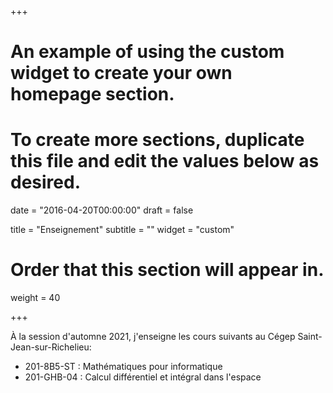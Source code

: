 +++
  # An example of using the custom widget to create your own homepage section.
  # To create more sections, duplicate this file and edit the values below as desired.
  
  date = "2016-04-20T00:00:00"
  draft = false
  
  title = "Enseignement"
  subtitle = ""
  widget = "custom"
  
  # Order that this section will appear in.
  weight = 40
  
+++

À la session d'automne 2021, j'enseigne les cours suivants au Cégep Saint-Jean-sur-Richelieu:

- 201-8B5-ST : Mathématiques pour informatique
- 201-GHB-04 : Calcul différentiel et intégral dans l'espace
